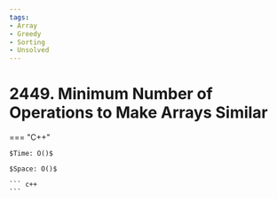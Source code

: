 ```yaml
---
tags:
- Array
- Greedy
- Sorting
- Unsolved
---
```



# 2449. Minimum Number of Operations to Make Arrays Similar

=== "C++"

    $Time: O()$

    $Space: O()$

    ``` c++
    ```